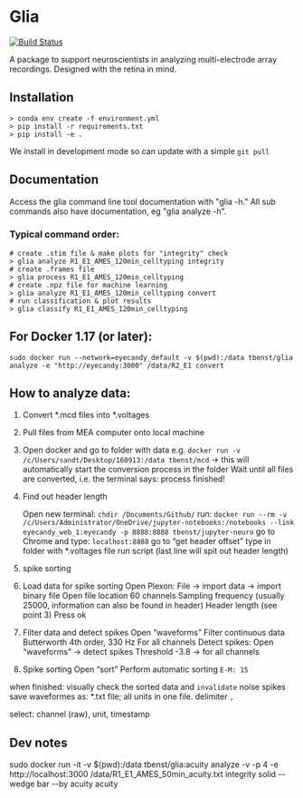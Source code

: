 # Glia
[![Build Status](https://travis-ci.org/tbenst/glia.svg?branch=master)](https://travis-ci.org/tbenst/glia)

A package to support neuroscientists in analyzing multi-electrode array recordings. Designed with the retina in mind.

## Installation
```
> conda env create -f environment.yml
> pip install -r requirements.txt
> pip install -e .
```
We install in development mode so can update with a simple `git pull`

## Documentation
Access the glia command line tool documentation with "glia -h." All sub commands also have documentation, eg "glia analyze -h".

### Typical command order:
```
# create .stim file & make plots for "integrity" check
> glia analyze R1_E1_AMES_120min_celltyping integrity
# create .frames file
> glia process R1_E1_AMES_120min_celltyping
# create .npz file for machine learning
> glia analyze R1_E1_AMES_120min_celltyping convert
# run classification & plot results
> glia classify R1_E1_AMES_120min_celltyping
```

## For Docker 1.17 (or later):
`sudo docker run --network=eyecandy_default -v $(pwd):/data tbenst/glia analyze -e "http://eyecandy:3000" /data/R2_E1 convert`


## How to analyze data:
1. Convert *.mcd files into *.voltages

  1. Pull files from MEA computer onto local machine

  2. Open docker and go to folder with data
e.g. `docker run -v /c/Users/sandt/Desktop/160913:/data tbenst/mcd`
-> this will automatically start the conversion process in the folder
Wait until all files are converted, i.e. the terminal says: process finished!

3. Find out header length

    Open new terminal:
    `chdir /Documents/Github/`
    run:
    `docker run --rm -v /c/Users/Administrator/OneDrive/jupyter-notebooks:/notebooks --link eyecandy_web_1:eyecandy -p 8888:8888 tbenst/jupyter-neuro`
    go to Chrome and type: `localhost:8888`
    go to “get header offset”
    type in folder with *.voltages file
    run script (last line will spit out header length)

2. spike sorting
  4. Load data for spike sorting
Open Plexon:
File -> import data -> import binary file
Open file location
    60 channels
Sampling frequency (usually 25000, information can also be found in header)
    Header length (see point 3)
    Press ok

  5. Filter data and detect spikes
Open “waveforms”
Filter continuous data
    Butterworth 4th order, 330 Hz
        For all channels
Detect spikes:
    Open “waveforms” -> detect spikes
        Threshold -3.8 -> for all channels

  6. Spike sorting
Open “sort”
Perform automatic sorting
    `E-M: 15`

 when finished: visually check the sorted data and `invalidate` noise spikes
  save waveformes as: *.txt file; all units in one file. delimiter `,`

  select: channel (raw), unit, timestamp


## Dev notes
sudo docker run -it -v $(pwd):/data tbenst/glia:acuity analyze -v -p 4 -e http://localhost:3000 /data/R1_E1_AMES_50min_acuity.txt integrity solid --wedge bar --by acuity acuity
